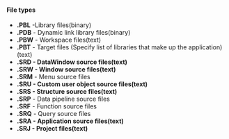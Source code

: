 #### File types

- **.PBL** -Library files(binary)
- **.PDB** - Dynamic link library files(binary)
- **.PBW** - Workspace files(text)
- **.PBT** - Target files (Specify list of libraries that make up the application)(text)
- **.SRD - DataWindow source files(text)**
- **.SRW - Window source files(text)**
- **.SRM** - Menu source files
- **.SRU - Custom user object source files(text)**
- **.SRS - Structure source files(text)**
- **.SRP** - Data pipeline source files
- **.SRF** - Function source files
- **.SRQ** - Query source files
- **.SRA - Application source files(text)**
- **.SRJ - Project files(text)**

